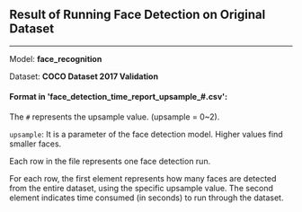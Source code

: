 ## Result of Running Face Detection on Original Dataset
---

Model: **face_recognition**

Dataset: **COCO Dataset 2017 Validation**

#### Format in 'face_detection_time_report_upsample_#.csv':
The `#` represents the upsample value. (upsample = 0~2).

`upsample`: It is a parameter of the face detection model. Higher values find smaller faces.

Each row in the file represents one face detection run.

For each row, the first element represents how many faces are detected from the entire dataset, 
using the specific upsample value. The second element indicates time consumed (in seconds) to run through the dataset.
